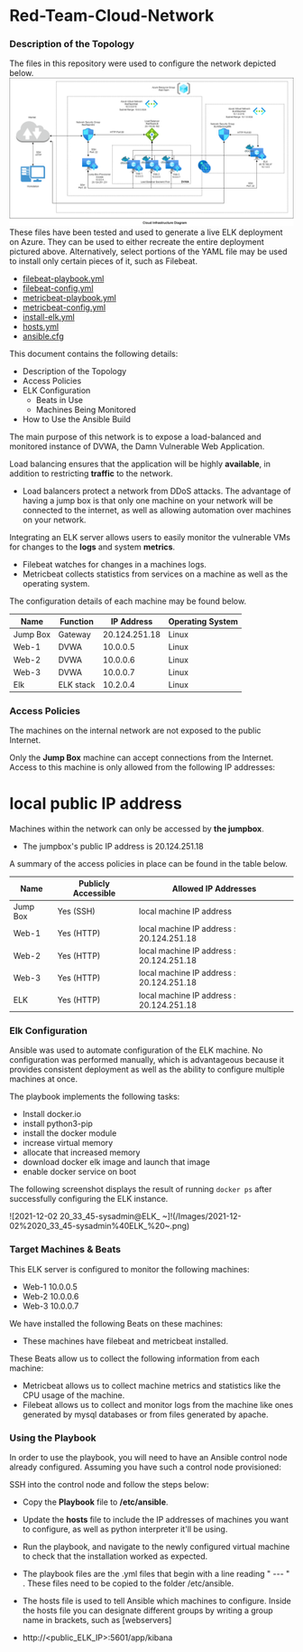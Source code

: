 # Red-Team-Cloud-Network
### Description of the Topology
The files in this repository were used to configure the network depicted below.
![TODO: Update the path with the name of your diagram](Diagrams/Cloud_Infrastructure_with_ELK_Stack.png)
These files have been tested and used to generate a live ELK deployment on Azure. They can be used to either recreate the entire deployment pictured above. Alternatively, select portions of the YAML file may be used to install only certain pieces of it, such as Filebeat.
  -  [filebeat-playbook.yml](Ansible/filebeat-playbook.yml) 
  -  [filebeat-config.yml](Ansible/filebeat-config.yml) 
  -  [metricbeat-playbook.yml](Ansible/metricbeat-playbook.yml) 
  -  [metricbeat-config.yml](Ansible/metricbeat-config.yml) 
  -  [install-elk.yml](Ansible/install-elk.yml) 
  -  [hosts.yml](Ansible/hosts.yml) 
  -  [ansible.cfg](Ansible/ansible.cfg) 

This document contains the following details:
- Description of the Topology
- Access Policies
- ELK Configuration
  - Beats in Use
  - Machines Being Monitored
- How to Use the Ansible Build

The main purpose of this network is to expose a load-balanced and monitored instance of DVWA, the Damn Vulnerable Web Application.

Load balancing ensures that the application will be highly __available__, in addition to restricting __traffic__ to the network.
- Load balancers protect a network from DDoS attacks.  The advantage of having a jump box is that only one machine on your network will be connected to the internet, as well as allowing automation over machines on your network. 

Integrating an ELK server allows users to easily monitor the vulnerable VMs for changes to the **logs** and system __metrics__.
- Filebeat watches for changes in a machines logs.
- Metricbeat collects statistics from services on a machine as well as the operating system.

The configuration details of each machine may be found below.

| Name     | Function  | IP Address    | Operating System |
| -------- | --------- | ------------- | ---------------- |
| Jump Box | Gateway   | 20.124.251.18 | Linux            |
| Web-1    | DVWA      | 10.0.0.5      | Linux            |
| Web-2    | DVWA      | 10.0.0.6      | Linux            |
| Web-3    | DVWA      | 10.0.0.7      | Linux            |
| Elk      | ELK stack | 10.2.0.4      | Linux            |

### Access Policies

The machines on the internal network are not exposed to the public Internet. 

Only the __Jump Box__ machine can accept connections from the Internet. Access to this machine is only allowed from the following IP addresses:
# local public IP address

Machines within the network can only be accessed by __the jumpbox__.

- The jumpbox's public IP address is 20.124.251.18

A summary of the access policies in place can be found in the table below.

| Name     | Publicly Accessible | Allowed IP Addresses                     |
| -------- | ------------------- | ---------------------------------------- |
| Jump Box | Yes (SSH)           | local machine IP address                 |
| Web-1    | Yes (HTTP)          | local machine IP address : 20.124.251.18 |
| Web-2    | Yes (HTTP)          | local machine IP address : 20.124.251.18 |
| Web-3    | Yes (HTTP)          | local machine IP address : 20.124.251.18 |
| ELK      | Yes (HTTP)          | local machine IP address : 20.124.251.18 |

### Elk Configuration

Ansible was used to automate configuration of the ELK machine. No configuration was performed manually, which is advantageous because it provides consistent deployment as well as the ability to configure multiple machines at once. 

The playbook implements the following tasks:
- Install docker.io
- install python3-pip
- install the docker module
- increase virtual memory
- allocate that increased memory
- download docker elk image and launch that image
- enable docker service on boot

The following screenshot displays the result of running `docker ps` after successfully configuring the ELK instance.

![2021-12-02 20_33_45-sysadmin@ELK_ ~]!(/Images/2021-12-02%2020_33_45-sysadmin%40ELK_%20~.png)

### Target Machines & Beats
This ELK server is configured to monitor the following machines:
- Web-1 10.0.0.5
- Web-2 10.0.0.6
- Web-3 10.0.0.7

We have installed the following Beats on these machines:
- These machines have filebeat and metricbeat installed.

These Beats allow us to collect the following information from each machine:
- Metricbeat allows us to collect machine metrics and statistics like the CPU usage of the machine. 
- Filebeat allows us to collect and monitor logs from the machine like ones generated by mysql databases or from files generated by apache.

### Using the Playbook
In order to use the playbook, you will need to have an Ansible control node already configured. Assuming you have such a control node provisioned: 

SSH into the control node and follow the steps below:
- Copy the __Playbook__ file to __/etc/ansible__.
- Update the __hosts__ file to include the IP addresses of machines you want to configure, as well as python interpreter it'll be using. 
- Run the playbook, and navigate to the newly configured virtual machine to check that the installation worked as expected.



- The playbook files are the .yml files that begin with a line reading " --- " . These files need to be copied to the folder /etc/ansible.
- The hosts file is used to tell Ansible which machines to configure. Inside the hosts file you can designate  different groups by writing a group name in brackets, such as [webservers]
- http://<public_ELK_IP>:5601/app/kibana
